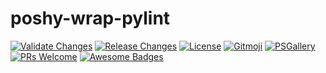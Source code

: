 # poshy-wrap-pylint

[![Validate Changes](https://github.com/pwshrc/poshy-wrap-pylint/actions/workflows/validate.yml/badge.svg)](https://github.com/pwshrc/poshy-wrap-pylint/actions/workflows/validate.yml)
[![Release Changes](https://github.com/pwshrc/poshy-wrap-pylint/actions/workflows/release.yml/badge.svg)](https://github.com/pwshrc/poshy-wrap-pylint/actions/workflows/release.yml)
[![License](https://img.shields.io/github/license/pwshrc/poshy-wrap-pylint)](./LICENSE.txt)
[![Gitmoji](https://img.shields.io/badge/gitmoji-%20😜%20😍-FFDD67.svg?style=flat-square)](https://gitmoji.carloscuesta.me/)
[![PSGallery](https://img.shields.io/powershellgallery/dt/poshy-wrap-pylint.svg)](https://www.powershellgallery.com/packages/poshy-wrap-pylint)
[![PRs Welcome](https://img.shields.io/badge/PRs-welcome-brightgreen.svg?style=flat-square)](http://makeapullrequest.com)
[![Awesome Badges](https://img.shields.io/badge/badges-awesome-green.svg)](https://github.com/Naereen/badges)




